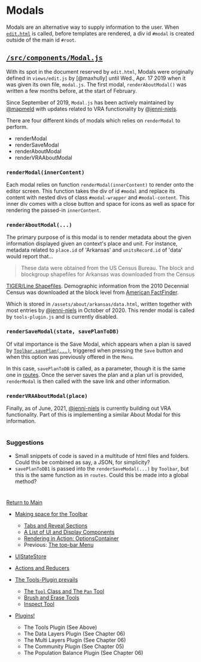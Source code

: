 # Modals

Modals are an alternative way to supply information to the user. When
[`edit.html`] is called, before templates are rendered, a div id
`#modal` is created outside of the main id `#root`. 

##  [`/src/components/Modal.js`]

With its spot in the document reserved by `edit.html`, Modals were
originally defined in `views/edit.js` by [@maxhully] until Wed., Apr. 17
2019 when it was given its own file, `modal.js`. The first modal,
`renderAboutModal()` was written a few months before, at the start of
February. 

Since September of 2019, `Modal.js` has been actively maintained by
[@mapmeld] with updates related to VRA functionality by [@jenni-niels].

There are four different kinds of modals which relies on `renderModal`
to perform. 
- renderModal
- renderSaveModal
- renderAboutModal
- renderVRAAboutModal 

### `renderModal(innerContent)`

Each modal relies on function `renderModal(innerContent)` to render onto
the editor screen. This function takes the div of id `#modal` and
replace  its content with nested divs of class `#modal-wrapper` and 
`#modal-content`. This inner div comes with a close button and space for
icons as well as space for rendering the passed-in `innerContent`. 

### `renderAboutModal(...)` 

The primary purpose of is this modal is to render metadata about the
given information displayed given an context's place and unit. For
instance,  metadata related to `place.id` of 'Arkansas' and
`unitsRecord.id` of 'data' would report that...

> These data were obtained from the US Census Bureau. The block and
blockgroup shapefiles for Arkansas was downloaded from the Census
<a href="https://www.census.gov/geo/maps-data/data/tiger-line.html">
TIGER/Line Shapefiles</a>. Demographic information from the 2010
Decennial Census was downloaded at the block level from
<a href="https://factfinder.census.gov/faces/nav/jsf/pages/index.xhtml">
American FactFinder</a>.</p>

Which is stored in `/assets/about/arkansas/data.html`, written together
with most entries by [@jenni-niels] in October of 2020. This render
modal is called by `tools-plugin.js` and is currently disabled. 

### `renderSaveModal(state, savePlanToDB)`

Of vital importance is the Save Modal, which appears when a plan is
saved by [`Toolbar.savePlan(...)`], triggered when pressing the `Save`
button and when this option was previously offered in the `Menu`.

In this case, `savePlanToDB` is called, as a parameter, though it is the
same one in [routes]. Once the server saves the plan and a plan url is
provided, `renderModal` is then called with the save link and other
information. 

### `renderVRAAboutModal(place)`

Finally, as of June, 2021, [@jenni-niels] is currently building out VRA 
functionality. Part of this is implementing a similar About Modal for
this information.

# # 

### Suggestions

- Small snippets of code is saved in a multitude of html files and
folders. Could this be combined as say, a JSON, for simplicity?
- `savePlanToDB1` is passed into the `renderSaveModal(...)` by
`Toolbar`, but this is the same function as in `routes`. Could this be
made into a global method?

# #

[Return to Main](../README.md)
- [Making space for the Toolbar](../03toolsplugins/toolbar.md)
  - [Tabs and Reveal Sections](../03toolsplugins/sections.md)
  - [A List of UI and Display Components](../03toolsplugins/uicomponents.md)
  - [Rendering in Action: OptionsContainer](../03toolsplugins/optionscontainer.md)
  - Previous: [The top-bar Menu](../03toolsplugins/topmenu.md)

- [UIStateStore](../03toolsplugins/uistatestore.md)
- [Actions and Reducers](../03toolsplugins/actionsreducers.md)

- [The Tools-Plugin prevails](../03toolsplugins/toolsplugin.md)
  - [The `Tool` Class and The `Pan` Tool](../03toolsplugins/tool.md)
  - [Brush and Erase Tools](../03toolsplugins/BrushEraseTools.md)
  - [Inspect Tool](../03toolsplugins/inspecttool.md)

- [Plugins!](../03toolsplugins/plugins.md)
  - The Tools Plugin (See Above)
  - The Data Layers Plugin (See Chapter 06)
  - The Multi Layers Plugin (See Chapter 06)
  - The Community Plugin (See Chapter 05)
  - The Population Balance Plugin (See Chapter 06)

[@mapmeld]: http://github.com/mapmeld
[@jenni-niels]: http://github.com/jenni-niels

[`/src/components/Modal.js`]: ../../src/components/Modal.js
[`edit.html`]: ../../html/edit.html

[`tools-plugin.js`]: ../03toolsplugins/toolsplugin.md
[`Toolbar.savePlan(...)`]: ../03toolsplugins/toolbar.md
[routes]: ../09deployment/routes.md

